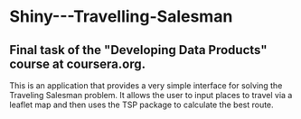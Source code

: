 # Shiny---Travelling-Salesman
## Final task of the "Developing Data Products" course at coursera.org.<br/>
This is an application that provides a very simple interface for solving the Traveling Salesman problem.
It allows the user to input places to travel via a leaflet map and then uses the TSP package to calculate the best route.
